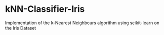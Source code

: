 # kNN-Classifier-Iris
Implementation of the k-Nearest Neighbours algorithm using scikit-learn on the Iris Dataset 
